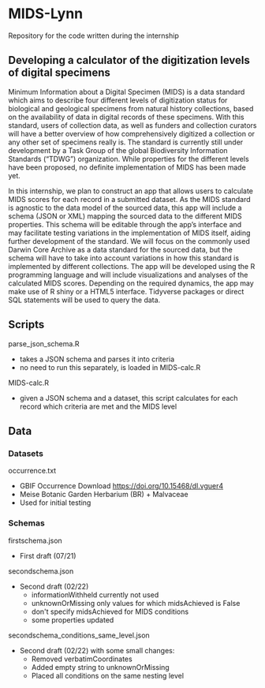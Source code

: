 # MIDS-Lynn

Repository for the code written during the internship

## Developing a calculator of the digitization levels of digital specimens

Minimum Information about a Digital Specimen (MIDS) is a data standard which aims to describe four different levels of digitization status for biological and geological specimens from natural history collections, based on the availability of data in digital records of these specimens. With this standard, users of collection data, as well as funders and collection curators will have a better overview of how comprehensively digitized a collection or any other set of specimens really is. The standard is currently still under development by a Task Group of the global Biodiversity Information Standards (“TDWG”) organization. While properties for the different levels have been proposed, no definite implementation of MIDS has been made yet. 

In this internship, we plan to construct an app that allows users to calculate MIDS scores for each record in a submitted dataset. As the MIDS standard is agnostic to the data model of the sourced data, this app will include a schema (JSON or XML) mapping the sourced data to the different MIDS properties. This schema will be editable through the app’s interface and may facilitate testing variations in the implementation of MIDS itself, aiding further development of the standard. We will focus on the commonly used Darwin Core Archive as a data standard for the sourced data, but the schema will have to take into account variations in how this standard is implemented by different collections. The app will be developed using the R programming language and will include visualizations and analyses of the calculated MIDS scores. Depending on the required dynamics, the app may make use of R shiny or a HTML5 interface. Tidyverse packages or direct SQL statements will be used to query the data.

## Scripts
parse_json_schema.R    
* takes a JSON schema and parses it into criteria
* no need to run this separately, is loaded in MIDS-calc.R

MIDS-calc.R
* given a JSON schema and a dataset, this script calculates for each record which criteria are met and the MIDS level 
## Data
### Datasets
occurrence.txt
* GBIF Occurrence Download https://doi.org/10.15468/dl.vguer4
* Meise Botanic Garden Herbarium (BR) + Malvaceae
* Used for initial testing

### Schemas
firstschema.json
* First draft (07/21)
 
secondschema.json
* Second draft (02/22)
  * informationWithheld currently not used
  * unknownOrMissing only values for which midsAchieved is False
  * don't specify midsAchieved for MIDS conditions
  * some properties updated

secondschema_conditions_same_level.json
* Second draft (02/22) with some small changes:
  * Removed verbatimCoordinates
  * Added empty string to unknownOrMissing
  * Placed all conditions on the same nesting level
